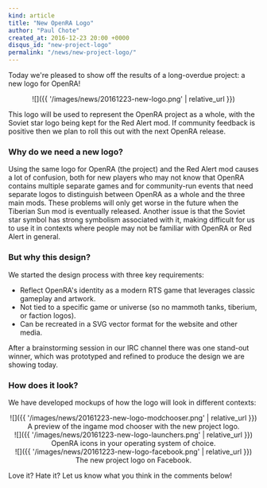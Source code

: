 ```yaml
---
kind: article
title: "New OpenRA Logo"
author: "Paul Chote"
created_at: 2016-12-23 20:00 +0000
disqus_id: "new-project-logo"
permalink: "/news/new-project-logo/"
---
```


Today we're pleased to show off the results of a long-overdue project: a new logo for OpenRA!

<div style="text-align:center" markdown="1">
![]({{ '/images/news/20161223-new-logo.png' | relative_url }})
</div>

This logo will be used to represent the OpenRA project as a whole, with the Soviet star logo being kept for the Red Alert mod.
If community feedback is positive then we plan to roll this out with the next OpenRA release.

### Why do we need a new logo?

Using the same logo for OpenRA (the project) and the Red Alert mod causes a lot of confusion, both for new players who may not know that OpenRA contains multiple separate games and for community-run events that need separate logos to distinguish between OpenRA as a whole and the three main mods.  These problems will only get worse in the future when the Tiberian Sun mod is eventually released.  Another issue is that the Soviet star symbol has strong symbolism associated with it, making difficult for us to use it in contexts where people may not be familiar with OpenRA or Red Alert in general.

### But why this design?

We started the design process with three key requirements:

* Reflect OpenRA's identity as a modern RTS game that leverages classic gameplay and artwork.
* Not tied to a specific game or universe (so no mammoth tanks, tiberium, or faction logos).
* Can be recreated in a SVG vector format for the website and other media.

After a brainstorming session in our IRC channel there was one stand-out winner, which was prototyped and refined to produce the design we are showing today.

### How does it look?

We have developed mockups of how the logo will look in different contexts:

<div style="text-align:center; margin: 0 -60px" markdown="1">
![]({{ '/images/news/20161223-new-logo-modchooser.png' | relative_url }})<br />
A preview of the ingame mod chooser with the new project logo.
</div>

<div style="text-align:center" markdown="1">
![]({{ '/images/news/20161223-new-logo-launchers.png' | relative_url }})<br />
OpenRA icons in your operating system of choice.
</div>

<div style="text-align:center" markdown="1">
![]({{ '/images/news/20161223-new-logo-facebook.png' | relative_url }})<br />
The new project logo on Facebook.
</div>

Love it? Hate it? Let us know what you think in the comments below!